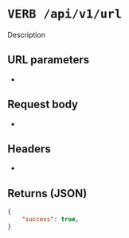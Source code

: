 # `VERB /api/v1/url`

Description

## URL parameters
- 

## Request body
- 

## Headers
- 

## Returns (JSON)
```json
{
	"success": true,
}
```
